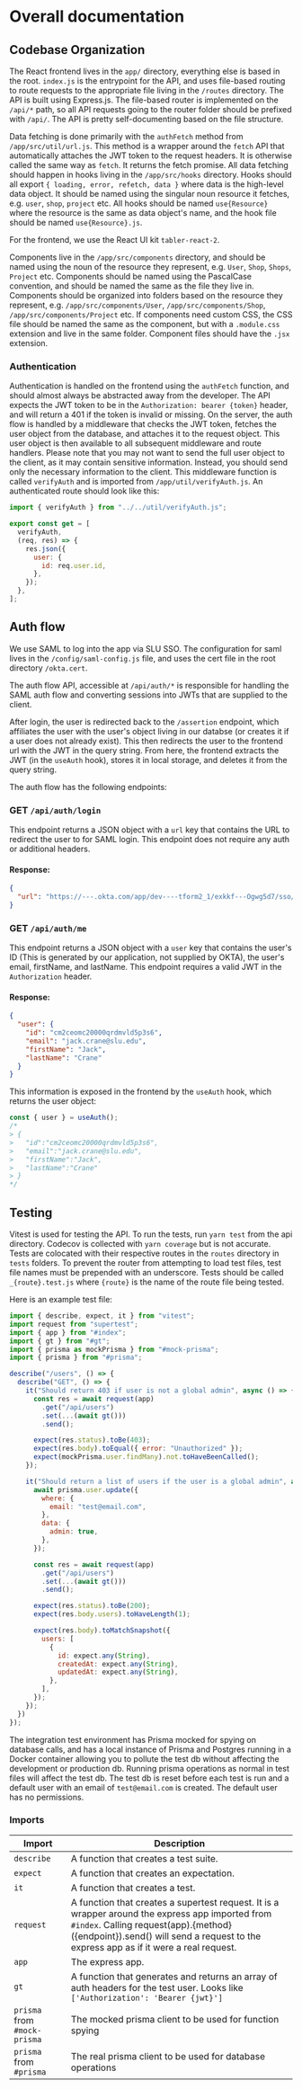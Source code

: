 # Overall documentation

## Codebase Organization

The React frontend lives in the `app/` directory, everything else is based in the root. `index.js` is the entrypoint for the API, and uses file-based routing to route requests to the appropriate file living in the `/routes` directory. The API is built using Express.js. The file-based router is implemented on the `/api/*` path, so all API requests going to the router folder should be prefixed with `/api/`. The API is pretty self-documenting based on the file structure.

Data fetching is done primarily with the `authFetch` method from `/app/src/util/url.js`. This method is a wrapper around the `fetch` API that automatically attaches the JWT token to the request headers. It is otherwise called the same way as `fetch`. It returns the fetch promise. All data fetching should happen in hooks living in the `/app/src/hooks` directory. Hooks should all export `{ loading, error, refetch, data }` where data is the high-level data object. It should be named using the singular noun resource it fetches, e.g. `user`, `shop`, `project` etc. All hooks should be named `use{Resource}` where the resource is the same as data object's name, and the hook file should be named `use{Resource}.js`.

For the frontend, we use the React UI kit `tabler-react-2`.

Components live in the `/app/src/components` directory, and should be named using the noun of the resource they represent, e.g. `User`, `Shop`, `Shops`, `Project` etc. Components should be named using the PascalCase convention, and should be named the same as the file they live in. Components should be organized into folders based on the resource they represent, e.g. `/app/src/components/User`, `/app/src/components/Shop`, `/app/src/components/Project` etc. If components need custom CSS, the CSS file should be named the same as the component, but with a `.module.css` extension and live in the same folder. Component files should have the `.jsx` extension.

### Authentication

Authentication is handled on the frontend using the `authFetch` function, and should almost always be abstracted away from the developer. The API expects the JWT token to be in the `Authorization: bearer {token}` header, and will return a 401 if the token is invalid or missing. On the server, the auth flow is handled by a middleware that checks the JWT token, fetches the user object from the database, and attaches it to the request object. This user object is then available to all subsequent middleware and route handlers. Please note that you may not want to send the full user object to the client, as it may contain sensitive information. Instead, you should send only the necessary information to the client. This middleware function is called `verifyAuth` and is imported from `/app/util/verifyAuth.js`. An authenticated route should look like this:

```javascript
import { verifyAuth } from "../../util/verifyAuth.js";

export const get = [
  verifyAuth,
  (req, res) => {
    res.json({
      user: {
        id: req.user.id,
      },
    });
  },
];
```

## Auth flow

We use SAML to log into the app via SLU SSO. The configuration for saml lives in the `/config/saml-config.js` file, and uses the cert file in the root directory `/okta.cert`.

The auth flow API, accessible at `/api/auth/*` is responsible for handling the SAML auth flow and converting sessions into JWTs that are supplied to the client.

After login, the user is redirected back to the `/assertion` endpoint, which affiliates the user with the user's object living in our databse (or creates it if a user does not already exist). This then redirects the user to the frontend url with the JWT in the query string. From here, the frontend extracts the JWT (in the `useAuth` hook), stores it in local storage, and deletes it from the query string.

The auth flow has the following endpoints:

### GET `/api/auth/login`

This endpoint returns a JSON object with a `url` key that contains the URL to redirect the user to for SAML login. This endpoint does not require any auth or additional headers.

#### Response:

```json
{
  "url": "https://---.okta.com/app/dev----tform2_1/exkkf---Ogwg5d7/sso/saml"
}
```

### GET `/api/auth/me`

This endpoint returns a JSON object with a `user` key that contains the user's ID (This is generated by our application, not supplied by OKTA), the user's email, firstName, and lastName. This endpoint requires a valid JWT in the `Authorization` header.

#### Response:

```json
{
  "user": {
    "id": "cm2ceomc20000qrdmvld5p3s6",
    "email": "jack.crane@slu.edu",
    "firstName": "Jack",
    "lastName": "Crane"
  }
}
```

This information is exposed in the frontend by the `useAuth` hook, which returns the user object:

```javascript
const { user } = useAuth();
/*
> {
>   "id":"cm2ceomc20000qrdmvld5p3s6",
>   "email":"jack.crane@slu.edu",
>   "firstName":"Jack",
>   "lastName":"Crane"
> }
*/
```

## Testing

Vitest is used for testing the API. To run the tests, run `yarn test` from the api directory. Codecov is collected with `yarn coverage` but is not accurate. Tests are colocated with their respective routes in the `routes` directory in `tests` folders. To prevent the router from attempting to load test files, test file names must be prepended with an underscore. Tests should be called `_{route}.test.js` where `{route}` is the name of the route file being tested.

Here is an example test file:

```javascript
import { describe, expect, it } from "vitest";
import request from "supertest";
import { app } from "#index";
import { gt } from "#gt";
import { prisma as mockPrisma } from "#mock-prisma";
import { prisma } from "#prisma";

describe("/users", () => {
  describe("GET", () => {
    it("Should return 403 if user is not a global admin", async () => {
      const res = await request(app)
        .get("/api/users")
        .set(...(await gt()))
        .send();

      expect(res.status).toBe(403);
      expect(res.body).toEqual({ error: "Unauthorized" });
      expect(mockPrisma.user.findMany).not.toHaveBeenCalled();
    });

    it("Should return a list of users if the user is a global admin", async () => {
      await prisma.user.update({
        where: {
          email: "test@email.com",
        },
        data: {
          admin: true,
        },
      });

      const res = await request(app)
        .get("/api/users")
        .set(...(await gt()))
        .send();

      expect(res.status).toBe(200);
      expect(res.body.users).toHaveLength(1);

      expect(res.body).toMatchSnapshot({
        users: [
          {
            id: expect.any(String),
            createdAt: expect.any(String),
            updatedAt: expect.any(String),
          },
        ],
      });
    });
  })
});
```

The integration test environment has Prisma mocked for spying on database calls, and has a local instance of Prisma and Postgres running in a Docker container allowing you to pollute the test db without affecting the development or production db. Running prisma operations as normal in test files will affect the test db. The test db is reset before each test is run and a default user with an email of `test@email.com` is created. The default user has no permissions.

### Imports

| Import | Description |
| --- | --- |
| `describe` | A function that creates a test suite. |
| `expect` | A function that creates an expectation. |
| `it` | A function that creates a test. |
| `request` | A function that creates a supertest request. It is a wrapper around the express app imported from `#index`. Calling request(app).{method}({endpoint}).send() will send a request to the express app as if it were a real request. |
| `app` | The express app. |
| `gt` | A function that generates and returns an array of auth headers for the test user. Looks like `['Authorization': 'Bearer {jwt}']` |
| `prisma` from `#mock-prisma` | The mocked prisma client to be used for function spying |
| `prisma` from `#prisma` | The real prisma client to be used for database operations |